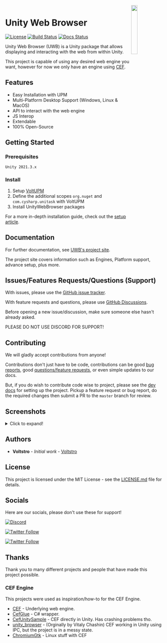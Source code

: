 <img align="right" width="20%" src="media/UWB-Icon.svg">

# Unity Web Browser

[![License](https://img.shields.io/github/license/Voltstro-Studios/UnityWebBrowser.svg)](/LICENSE.md)
[![Build Status](https://github.com/Voltstro-Studios/UnityWebBrowser/actions/workflows/main.yml/badge.svg)](https://github.com/Voltstro-Studios/UnityWebBrowser/actions/workflows/main.yml)
[![Docs Status](https://img.shields.io/uptimerobot/status/m794227043-7e2bf837661fcd75d2af6804?label=Docs)](https://projects.voltstro.dev/UnityWebBrowser/latest/)

Unity Web Browser (UWB) is a Unity package that allows displaying and interacting with the web from within Unity.

This project is capable of using any desired web engine you want, however for now we only have an engine using [CEF](https://bitbucket.org/chromiumembedded/cef/).

## Features

- Easy Installation with UPM
- Multi-Platform Desktop Support (Windows, Linux & MacOS)
- API to interact with the web engine
- JS Interop
- Extendable
- 100% Open-Source

## Getting Started

### Prerequisites

```
Unity 2021.3.x
```

### Install

1. Setup [VoltUPM](https://github.com/Voltstro/VoltstroUPM#setup)
2. Define the additional scopes `org.nuget` and `com.cysharp.unitask` with VoltUPM
3. Install UnityWebBrowser packages

For a more in-depth installation guide, check out the [setup article](https://projects.voltstro.dev/UnityWebBrowser/latest/articles/user/setup/).

## Documentation

For further documentation, see [UWB's project site](https://projects.voltstro.dev/UnityWebBrowser/latest/articles/).

The project site covers information such as Engines, Platform support, advance setup, plus more.

## Issues/Features Requests/Questions (Support)

With issues, please use the [GitHub issue tracker](https://github.com/Voltstro-Studios/UnityWebBrowser/issues).

With feature requests and questions, please use [GitHub Discussions](https://github.com/Voltstro-Studios/UnityWebBrowser/discussions).

Before opening a new issue/discussion, make sure someone else hasn't already asked.

PLEASE DO NOT USE DISCORD FOR SUPPORT!

## Contributing

We will gladly accept contributions from anyone!

Contributions don't just have to be code, contributions can be good [bug reports](https://github.com/Voltstro-Studios/UnityWebBrowser/issues), good [questions/feature requests](https://github.com/Voltstro-Studios/UnityWebBrowser/discussions), or even simple updates to our docs.

But, if you do wish to contribute code wise to project, please see the [dev docs]([dev/dev-guide.md](https://projects.voltstro.dev/UnityWebBrowser/latest/articles/dev/dev-guide/)) for setting up the project. Pickup a feature request or bug report, do the required changes then submit a PR to the `master` branch for review.

## Screenshots

<details>
  <summary>Click to expand!</summary>

### [Editor] Google

![Google Screenshot](media/Editor1.webp)

### [Editor] YouTube

![YouTube Screenshot](media/Editor2.webp)

### [Editor] Reddit Old

(Note: New Reddit works fine as well!)

![Old Reddit Screenshot](media/Editor3.webp)

### [Player] Voltstro's Website

![Voltstro](media/Player1.webp)

</details>

## Authors

* **Voltstro** - *Initial work* - [Voltstro](https://github.com/Voltstro)

## License

This project is licensed under the MIT License - see the [LICENSE.md](/LICENSE.md) file for details.

## Socials

Here are our socials, please don't use these for support!

[![Discord](https://img.shields.io/discord/424080906232266753)](https://discord.voltstro.dev)

[![Twitter Follow](https://img.shields.io/twitter/follow/Voltstro?style=social)](https://twitter.com/Voltstro)

[![Twitter Follow](https://img.shields.io/twitter/follow/VoltstroStudios?style=social)](https://twitter.com/VoltstroStudios)

## Thanks

Thank you to many different projects and people that have made this project possible.

### CEF Engine

This projects were used as inspiration/how-to for the CEF Engine.

- [CEF](https://bitbucket.org/chromiumembedded/cef/src/master/) - Underlying web engine.
- [CefGlue](https://gitlab.com/xiliumhq/chromiumembedded/cefglue) - C# wrapper.
- [CefUnitySample](https://github.com/aleab/cef-unity-sample) - CEF directly in Unity. Has crashing problems tho.
- [unity_browser](https://github.com/tunerok/unity_browser) - (Orginally by Vitaly Chashin) CEF working in Unity using IPC, but the project is in a messy state.
- [ChromiumGtk](https://github.com/lunixo/ChromiumGtk) - Linux stuff with CEF